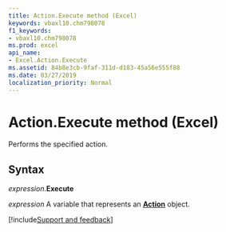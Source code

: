 ```yaml
---
title: Action.Execute method (Excel)
keywords: vbaxl10.chm798078
f1_keywords:
- vbaxl10.chm798078
ms.prod: excel
api_name:
- Excel.Action.Execute
ms.assetid: 84b8e3cb-9faf-311d-d183-45a56e555f88
ms.date: 03/27/2019
localization_priority: Normal
---
```



# Action.Execute method (Excel)

Performs the specified action.


## Syntax

_expression_.**Execute**

_expression_ A variable that represents an **[Action](Excel.Action.md)** object.




[!include[Support and feedback](~/includes/feedback-boilerplate.md)]
